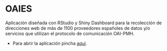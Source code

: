 # OAIES
Aplicación diseñada con RStudio y Shiny Dashboard para la recolección de direcciones web de más de 1100 proveedores españoles de datos y/o servicios que utilizan el protocolo de comunicación OAI-PMH.

- Para abrir la aplicación pincha [aquí](https://scontador.shinyapps.io/OAIES).
